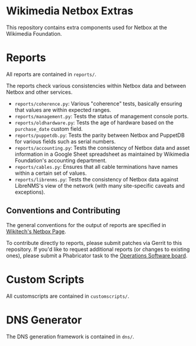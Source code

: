 # Wikimedia Netbox Extras #

This repository contains extra components used for Netbox at the Wikimedia Foundation.

# Reports #

All reports are contained in `reports/`.

The reports check various consistencies within Netbox data and between Netbox and other services.

* `reports/coherence.py`: Various "coherence" tests, basically ensuring that values are within expected ranges.
* `reports/management.py`: Tests the status of management console ports.
* `reports/oldhardware.py`: Tests the age of hardware based on the `purchase_date` custom field.
* `reports/puppetdb.py`: Tests the parity between Netbox and PuppetDB for various fields such as serial numbers.
* `reports/accounting.py`: Tests the consistency of Netbox data and asset information in a Google Sheet spreadsheet as maintained by Wikimedia Foundation's accounting department.
* `reports/cables.py`: Ensures that all cable terminations have names within a certain set of values.
* `reports/librenms.py`: Tests the consistency of Netbox data against LibreNMS's view of the network (with many site-specific caveats and exceptions).

## Conventions and Contributing ##

The general conventions for the output of reports are specified in
[Wikitech's Netbox Page](https://wikitech.wikimedia.org/wiki/Netbox#Reports).

To contribute directly to reports, please submit patches via Gerrit to
this repository. If you'd like to request additional reports (or
changes to existing ones), please submit a Phabricator task to the
[Operations Software board](https://phabricator.wikimedia.org/tag/operations-software-development/).

# Custom Scripts #

All customscripts are contained in `customscripts/`.

# DNS Generator #

The DNS generation framework is contained in `dns/`.
